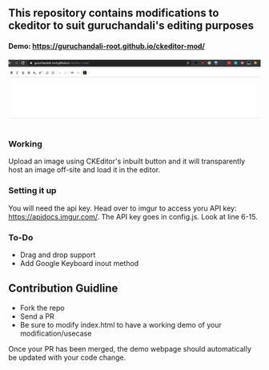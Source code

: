 ## This repository contains modifications to ckeditor to suit guruchandali's editing purposes

#### Demo: https://guruchandali-root.github.io/ckeditor-mod/

![demo](flash.gif)

### Working

Upload an image using CKEditor's inbuilt button and it will transparently host an image off-site and load it in the editor.

### Setting it up

You will need the api key. Head over to imgur to access yoru API key: https://apidocs.imgur.com/.
The API key goes in config.js. Look at line 6-15.

### To-Do

- Drag and drop support
- Add Google Keyboard inout method

## Contribution Guidline

- Fork the repo
- Send a PR
- Be sure to modify index.html to have a working demo of your modification/usecase

Once your PR has been merged, the demo webpage should automatically be updated with your code change.